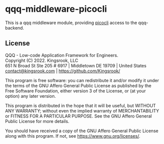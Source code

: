# qqq-middleware-picocli

This is a qqq middleware module, providing [picocli](https://picocli.info) access to the qqq-backend.

## License
QQQ - Low-code Application Framework for Engineers. \
Copyright (C) 2022.  Kingsrook, LLC \
651 N Broad St Ste 205 # 6917 | Middletown DE 19709 | United States \
contact@kingsrook.com | https://github.com/Kingsrook/

This program is free software: you can redistribute it and/or modify
it under the terms of the GNU Affero General Public License as
published by the Free Software Foundation, either version 3 of the
License, or (at your option) any later version.

This program is distributed in the hope that it will be useful,
but WITHOUT ANY WARRANTY; without even the implied warranty of
MERCHANTABILITY or FITNESS FOR A PARTICULAR PURPOSE.  See the
GNU Affero General Public License for more details.

You should have received a copy of the GNU Affero General Public License
along with this program.  If not, see <https://www.gnu.org/licenses/>.
